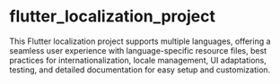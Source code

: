 # flutter_localization_project
This Flutter localization project supports multiple languages, offering a seamless user experience with language-specific resource files, best practices for internationalization, locale management, UI adaptations, testing, and detailed documentation for easy setup and customization.
